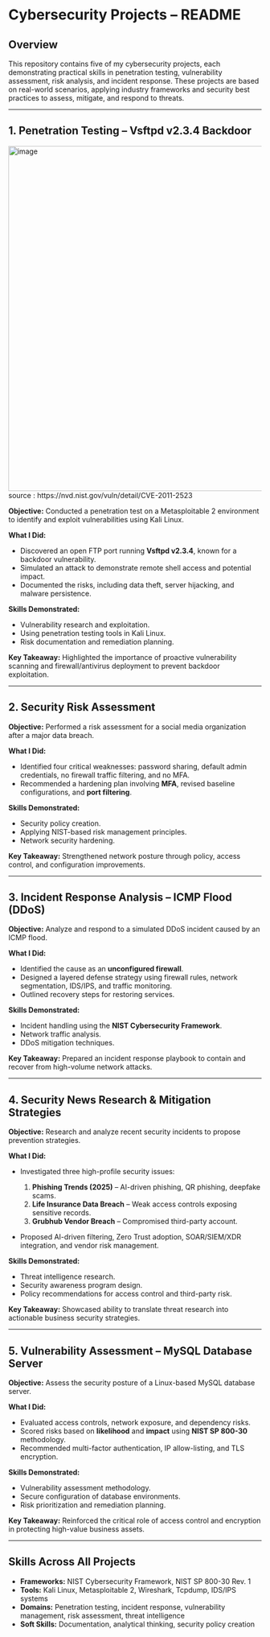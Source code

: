 
# Cybersecurity Projects – README

## Overview

This repository contains five of my cybersecurity projects, each demonstrating practical skills in penetration testing, vulnerability assessment, risk analysis, and incident response. These projects are based on real-world scenarios, applying industry frameworks and security best practices to assess, mitigate, and respond to threats.

---

## **1. Penetration Testing – Vsftpd v2.3.4 Backdoor**
<img width="1382" height="686" alt="image" src="https://github.com/user-attachments/assets/bccf38ce-707b-47ff-8298-f7845f3763d7" />
source : https://nvd.nist.gov/vuln/detail/CVE-2011-2523

**Objective:**
Conducted a penetration test on a Metasploitable 2 environment to identify and exploit vulnerabilities using Kali Linux.

**What I Did:**

* Discovered an open FTP port running **Vsftpd v2.3.4**, known for a backdoor vulnerability.
* Simulated an attack to demonstrate remote shell access and potential impact.
* Documented the risks, including data theft, server hijacking, and malware persistence.

**Skills Demonstrated:**

* Vulnerability research and exploitation.
* Using penetration testing tools in Kali Linux.
* Risk documentation and remediation planning.

**Key Takeaway:**
Highlighted the importance of proactive vulnerability scanning and firewall/antivirus deployment to prevent backdoor exploitation.

---

## **2. Security Risk Assessment**

**Objective:**
Performed a risk assessment for a social media organization after a major data breach.

**What I Did:**

* Identified four critical weaknesses: password sharing, default admin credentials, no firewall traffic filtering, and no MFA.
* Recommended a hardening plan involving **MFA**, revised baseline configurations, and **port filtering**.

**Skills Demonstrated:**

* Security policy creation.
* Applying NIST-based risk management principles.
* Network security hardening.

**Key Takeaway:**
Strengthened network posture through policy, access control, and configuration improvements.

---

## **3. Incident Response Analysis – ICMP Flood (DDoS)**

**Objective:**
Analyze and respond to a simulated DDoS incident caused by an ICMP flood.

**What I Did:**

* Identified the cause as an **unconfigured firewall**.
* Designed a layered defense strategy using firewall rules, network segmentation, IDS/IPS, and traffic monitoring.
* Outlined recovery steps for restoring services.

**Skills Demonstrated:**

* Incident handling using the **NIST Cybersecurity Framework**.
* Network traffic analysis.
* DDoS mitigation techniques.

**Key Takeaway:**
Prepared an incident response playbook to contain and recover from high-volume network attacks.

---

## **4. Security News Research & Mitigation Strategies**

**Objective:**
Research and analyze recent security incidents to propose prevention strategies.

**What I Did:**

* Investigated three high-profile security issues:

  1. **Phishing Trends (2025)** – AI-driven phishing, QR phishing, deepfake scams.
  2. **Life Insurance Data Breach** – Weak access controls exposing sensitive records.
  3. **Grubhub Vendor Breach** – Compromised third-party account.
* Proposed AI-driven filtering, Zero Trust adoption, SOAR/SIEM/XDR integration, and vendor risk management.

**Skills Demonstrated:**

* Threat intelligence research.
* Security awareness program design.
* Policy recommendations for access control and third-party risk.

**Key Takeaway:**
Showcased ability to translate threat research into actionable business security strategies.

---

## **5. Vulnerability Assessment – MySQL Database Server**

**Objective:**
Assess the security posture of a Linux-based MySQL database server.

**What I Did:**

* Evaluated access controls, network exposure, and dependency risks.
* Scored risks based on **likelihood** and **impact** using **NIST SP 800-30** methodology.
* Recommended multi-factor authentication, IP allow-listing, and TLS encryption.

**Skills Demonstrated:**

* Vulnerability assessment methodology.
* Secure configuration of database environments.
* Risk prioritization and remediation planning.

**Key Takeaway:**
Reinforced the critical role of access control and encryption in protecting high-value business assets.

---

## Skills Across All Projects

* **Frameworks:** NIST Cybersecurity Framework, NIST SP 800-30 Rev. 1
* **Tools:** Kali Linux, Metasploitable 2, Wireshark, Tcpdump, IDS/IPS systems
* **Domains:** Penetration testing, incident response, vulnerability management, risk assessment, threat intelligence
* **Soft Skills:** Documentation, analytical thinking, security policy creation


